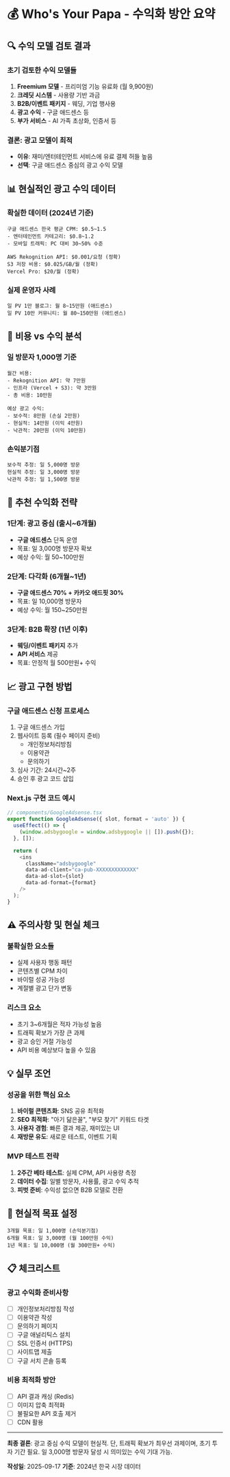 # 💰 Who's Your Papa - 수익화 방안 요약

## 🔍 수익 모델 검토 결과

### 초기 검토한 수익 모델들
1. **Freemium 모델** - 프리미엄 기능 유료화 (월 9,900원)
2. **크레딧 시스템** - 사용량 기반 과금
3. **B2B/이벤트 패키지** - 웨딩, 기업 행사용
4. **광고 수익** - 구글 애드센스 등
5. **부가 서비스** - AI 가족 초상화, 인증서 등

### 결론: **광고 모델이 최적**
- **이유**: 재미/엔터테인먼트 서비스에 유료 결제 허들 높음
- **선택**: 구글 애드센스 중심의 광고 수익 모델

## 📊 현실적인 광고 수익 데이터

### 확실한 데이터 (2024년 기준)
```
구글 애드센스 한국 평균 CPM: $0.5~1.5
- 엔터테인먼트 카테고리: $0.8~1.2
- 모바일 트래픽: PC 대비 30~50% 수준

AWS Rekognition API: $0.001/요청 (정확)
S3 저장 비용: $0.025/GB/월 (정확)
Vercel Pro: $20/월 (정확)
```

### 실제 운영자 사례
```
일 PV 1만 블로그: 월 8~15만원 (애드센스)
일 PV 10만 커뮤니티: 월 80~150만원 (애드센스)
```

## 💸 비용 vs 수익 분석

### 일 방문자 1,000명 기준
```
월간 비용:
- Rekognition API: 약 7만원
- 인프라 (Vercel + S3): 약 3만원
- 총 비용: 10만원

예상 광고 수익:
- 보수적: 8만원 (손실 2만원)
- 현실적: 14만원 (이익 4만원)  
- 낙관적: 20만원 (이익 10만원)
```

### 손익분기점
```
보수적 추정: 일 5,000명 방문
현실적 추정: 일 3,000명 방문
낙관적 추정: 일 1,500명 방문
```

## 🎯 추천 수익화 전략

### 1단계: 광고 중심 (출시~6개월)
- **구글 애드센스** 단독 운영
- 목표: 일 3,000명 방문자 확보
- 예상 수익: 월 50~100만원

### 2단계: 다각화 (6개월~1년)
- **구글 애드센스 70% + 카카오 애드핏 30%**
- 목표: 일 10,000명 방문자
- 예상 수익: 월 150~250만원

### 3단계: B2B 확장 (1년 이후)
- **웨딩/이벤트 패키지** 추가
- **API 서비스** 제공
- 목표: 안정적 월 500만원+ 수익

## 📈 광고 구현 방법

### 구글 애드센스 신청 프로세스
1. 구글 애드센스 가입
2. 웹사이트 등록 (필수 페이지 준비)
   - 개인정보처리방침
   - 이용약관
   - 문의하기
3. 심사 기간: 24시간~2주
4. 승인 후 광고 코드 삽입

### Next.js 구현 코드 예시
```javascript
// components/GoogleAdsense.tsx
export function GoogleAdsense({ slot, format = 'auto' }) {
  useEffect(() => {
    (window.adsbygoogle = window.adsbygoogle || []).push({});
  }, []);

  return (
    <ins
      className="adsbygoogle"
      data-ad-client="ca-pub-XXXXXXXXXXXXX"
      data-ad-slot={slot}
      data-ad-format={format}
    />
  );
}
```

## ⚠️ 주의사항 및 현실 체크

### 불확실한 요소들
- 실제 사용자 행동 패턴
- 콘텐츠별 CPM 차이
- 바이럴 성공 가능성
- 계절별 광고 단가 변동

### 리스크 요소
- 초기 3~6개월은 적자 가능성 높음
- 트래픽 확보가 가장 큰 과제
- 광고 승인 거절 가능성
- API 비용 예상보다 높을 수 있음

## 💡 실무 조언

### 성공을 위한 핵심 요소
1. **바이럴 콘텐츠화**: SNS 공유 최적화
2. **SEO 최적화**: "아기 닮은꼴", "부모 찾기" 키워드 타겟
3. **사용자 경험**: 빠른 결과 제공, 재미있는 UI
4. **재방문 유도**: 새로운 테스트, 이벤트 기획

### MVP 테스트 전략
1. **2주간 베타 테스트**: 실제 CPM, API 사용량 측정
2. **데이터 수집**: 일별 방문자, 사용률, 광고 수익 추적
3. **피벗 준비**: 수익성 없으면 B2B 모델로 전환

## 🎯 현실적 목표 설정

```
3개월 목표: 일 1,000명 (손익분기점)
6개월 목표: 일 3,000명 (월 100만원 수익)
1년 목표: 일 10,000명 (월 300만원+ 수익)
```

## 📋 체크리스트

### 광고 수익화 준비사항
- [ ] 개인정보처리방침 작성
- [ ] 이용약관 작성
- [ ] 문의하기 페이지
- [ ] 구글 애널리틱스 설치
- [ ] SSL 인증서 (HTTPS)
- [ ] 사이트맵 제출
- [ ] 구글 서치 콘솔 등록

### 비용 최적화 방안
- [ ] API 결과 캐싱 (Redis)
- [ ] 이미지 압축 최적화
- [ ] 불필요한 API 호출 제거
- [ ] CDN 활용

---

**최종 결론**: 광고 중심 수익 모델이 현실적. 단, 트래픽 확보가 최우선 과제이며, 초기 투자 기간 필요. 일 3,000명 방문자 달성 시 의미있는 수익 기대 가능.

**작성일**: 2025-09-17
**기준**: 2024년 한국 시장 데이터